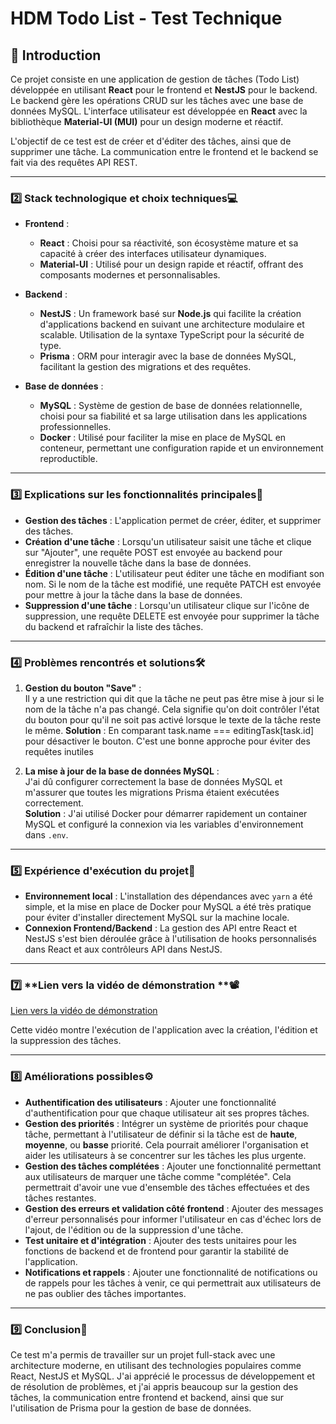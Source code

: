 
# HDM Todo List - Test Technique

## 📌 Introduction
Ce projet consiste en une application de gestion de tâches (Todo List) développée en utilisant **React** pour le frontend et **NestJS** pour le backend. Le backend gère les opérations CRUD sur les tâches avec une base de données MySQL. L'interface utilisateur est développée en **React** avec la bibliothèque **Material-UI (MUI)** pour un design moderne et réactif.

L'objectif de ce test est de créer et d'éditer des tâches, ainsi que de supprimer une tâche. La communication entre le frontend et le backend se fait via des requêtes API REST.

---

### 2️⃣ **Stack technologique et choix techniques**💻


- **Frontend** : 
  - **React** : Choisi pour sa réactivité, son écosystème mature et sa capacité à créer des interfaces utilisateur dynamiques.
  - **Material-UI** : Utilisé pour un design rapide et réactif, offrant des composants modernes et personnalisables.

- **Backend** : 
  - **NestJS** : Un framework basé sur **Node.js** qui facilite la création d'applications backend en suivant une architecture modulaire et scalable. Utilisation de la syntaxe TypeScript pour la sécurité de type.
  - **Prisma** : ORM pour interagir avec la base de données MySQL, facilitant la gestion des migrations et des requêtes.

- **Base de données** : 
  - **MySQL** : Système de gestion de base de données relationnelle, choisi pour sa fiabilité et sa large utilisation dans les applications professionnelles.
  - **Docker** : Utilisé pour faciliter la mise en place de MySQL en conteneur, permettant une configuration rapide et un environnement reproductible.

---

### 3️⃣ **Explications sur les fonctionnalités principales**🚀 


- **Gestion des tâches** : L'application permet de créer, éditer, et supprimer des tâches.
- **Création d'une tâche** : Lorsqu'un utilisateur saisit une tâche et clique sur "Ajouter", une requête POST est envoyée au backend pour enregistrer la nouvelle tâche dans la base de données.
- **Édition d'une tâche** : L'utilisateur peut éditer une tâche en modifiant son nom. Si le nom de la tâche est modifié, une requête PATCH est envoyée pour mettre à jour la tâche dans la base de données.
- **Suppression d'une tâche** : Lorsqu'un utilisateur clique sur l'icône de suppression, une requête DELETE est envoyée pour supprimer la tâche du backend et rafraîchir la liste des tâches.

---

### 4️⃣ **Problèmes rencontrés et solutions**🛠️


1. **Gestion du bouton "Save"** :  
     Il y a une restriction qui dit que la tâche ne peut pas être mise à jour si le nom de la tâche n'a pas changé. Cela signifie qu'on doit contrôler l'état du bouton pour qu'il ne soit pas activé lorsque le texte de la tâche reste le même.
   **Solution** : En comparant task.name === editingTask[task.id] pour désactiver le bouton. C'est une bonne approche pour éviter des requêtes inutiles

3. **La mise à jour de la base de données MySQL** :  
   J'ai dû configurer correctement la base de données MySQL et m'assurer que toutes les migrations Prisma étaient exécutées correctement.  
   **Solution** : J'ai utilisé Docker pour démarrer rapidement un container MySQL et configuré la connexion via les variables d'environnement dans `.env`.

---

### 5️⃣ **Expérience d'exécution du projet**📝


- **Environnement local** : L'installation des dépendances avec `yarn` a été simple, et la mise en place de Docker pour MySQL a été très pratique pour éviter d'installer directement MySQL sur la machine locale.
- **Connexion Frontend/Backend** : La gestion des API entre React et NestJS s'est bien déroulée grâce à l'utilisation de hooks personnalisés dans React et aux contrôleurs API dans NestJS.


---

### 7️⃣ **Lien vers la vidéo de démonstration **📽️
 
[Lien vers la vidéo de démonstration](https://drive.google.com/file/d/1dmQN_YTJapzadumir9CkhVOUyiiQhieh/view?usp=sharing) 

Cette vidéo montre l'exécution de l'application avec la création, l'édition et la suppression des tâches.

---

### 8️⃣ **Améliorations possibles**⚙️


- **Authentification des utilisateurs** : Ajouter une fonctionnalité d'authentification pour que chaque utilisateur ait ses propres tâches.
- **Gestion des priorités** : Intégrer un système de priorités pour chaque tâche, permettant à l'utilisateur de définir si la tâche est de **haute**, **moyenne**, ou **basse** priorité. Cela pourrait améliorer l'organisation et aider les utilisateurs à se concentrer sur les tâches les plus urgente.
- **Gestion des tâches complétées** : Ajouter une fonctionnalité permettant aux utilisateurs de marquer une tâche comme "complétée". Cela permettrait d'avoir une vue d'ensemble des tâches effectuées et des tâches restantes.
- **Gestion des erreurs et validation côté frontend** : Ajouter des messages d'erreur personnalisés pour informer l'utilisateur en cas d'échec lors de l'ajout, de l'édition ou de la suppression d'une tâche.
- **Test unitaire et d'intégration** : Ajouter des tests unitaires pour les fonctions de backend et de frontend pour garantir la stabilité de l'application.
- **Notifications et rappels** : Ajouter une fonctionnalité de notifications ou de rappels pour les tâches à venir, ce qui permettrait aux utilisateurs de ne pas oublier des tâches importantes.

---

### 9️⃣ **Conclusion**🎉


Ce test m'a permis de travailler sur un projet full-stack avec une architecture moderne, en utilisant des technologies populaires comme React, NestJS et MySQL. J'ai apprécié le processus de développement et de résolution de problèmes, et j'ai appris beaucoup sur la gestion des tâches, la communication entre frontend et backend, ainsi que sur l'utilisation de Prisma pour la gestion de base de données.
